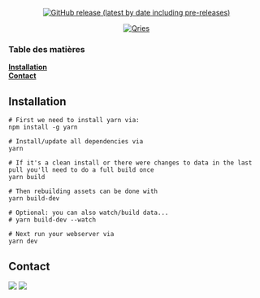 <p align="center">
<a href=https://github.com/leghort/dauntless-builder-french/releases><img alt="GitHub release (latest by date including pre-releases)" src="https://img.shields.io/github/v/release/leghort/dauntless-builder-french?include_prereleases"></p>

<p align="center">
  <a href="http://dauntless-builder.fr/">
    <img alt="Qries" src="https://i.ibb.co/YNNL2CH/image.png">
  </a>
<p>

### Table des matières
**[Installation](https://github.com/leghort/dauntless-builder-french#installation)**</br>
**[Contact](https://github.com/leghort/dauntless-builder-french#contact)**</br>

## Installation
```shell
# First we need to install yarn via:
npm install -g yarn

# Install/update all dependencies via
yarn

# If it's a clean install or there were changes to data in the last pull you'll need to do a full build once
yarn build

# Then rebuilding assets can be done with
yarn build-dev

# Optional: you can also watch/build data...
# yarn build-dev --watch

# Next run your webserver via
yarn dev
```

## Contact
<a href=https://discordapp.com/users/184411677469573121><img src="https://img.icons8.com/color/50/000000/discord-logo.png"></a>
<a href=mailto:medaey@hotmail.com><img src="https://i.ibb.co/Pr1Mtf9/mail.png"></a>
